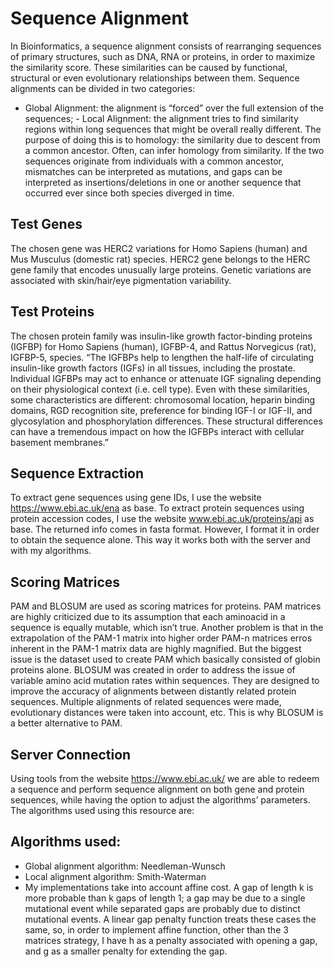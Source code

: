 # Sequence Alignment

In Bioinformatics, a sequence alignment consists of rearranging sequences of primary structures, such as DNA, RNA or proteins, in order to maximize the similarity score. These similarities can be caused by functional, structural or even evolutionary relationships between them.
Sequence alignments can be divided in two categories:
- Global Alignment: the alignment is “forced” over the full extension of the sequences; - Local Alignment: the alignment tries to find similarity regions within long sequences
that might be overall really different.
The purpose of doing this is to homology: the similarity due to descent from a common ancestor. Often, can infer homology from similarity. If the two sequences originate from individuals with a common ancestor, mismatches can be interpreted as mutations, and gaps can be interpreted as insertions/deletions in one or another sequence that occurred ever since both species diverged in time.

## Test Genes
The chosen gene was HERC2 variations for Homo Sapiens (human) and Mus Musculus (domestic rat) species. HERC2 gene belongs to the HERC gene family that encodes unusually large proteins. Genetic variations are associated with skin/hair/eye pigmentation variability.

## Test Proteins
The chosen protein family was insulin-like growth factor-binding proteins (IGFBP) for Homo Sapiens (human), IGFBP-4, and Rattus Norvegicus (rat), IGFBP-5, species. “The IGFBPs help to lengthen the half-life of circulating insulin-like growth factors (IGFs) in all tissues, including the prostate. Individual IGFBPs may act to enhance or attenuate IGF signaling depending on their physiological context (i.e. cell type). Even with these similarities, some characteristics are different: chromosomal location, heparin binding domains, RGD recognition site, preference for binding IGF-I or IGF-II, and glycosylation and phosphorylation differences. These structural differences can have a tremendous impact on how the IGFBPs interact with cellular basement membranes.”

## Sequence Extraction
To extract gene sequences using gene IDs, I use the website https://www.ebi.ac.uk/ena as base.
To extract protein sequences using protein accession codes, I use the website www.ebi.ac.uk/proteins/api as base.
The returned info comes in fasta format. However, I format it in order to obtain the sequence alone. This way it works both with the server and with my algorithms.

## Scoring Matrices
PAM and BLOSUM are used as scoring matrices for proteins.
PAM matrices are highly criticized due to its assumption that each aminoacid in a sequence is equally mutable, which isn’t true. Another problem is that in the extrapolation of the PAM-1 matrix into higher order PAM-n matrices erros inherent in the PAM-1 matrix data are highly magnified. But the biggest issue is the dataset used to create PAM which basically consisted of globin proteins alone.
BLOSUM was created in order to address the issue of variable amino acid mutation rates within sequences. They are designed to improve the accuracy of alignments between distantly related protein sequences. Multiple alignments of related sequences were made, evolutionary distances were taken into account, etc. This is why BLOSUM is a better alternative to PAM.

## Server Connection
Using tools from the website https://www.ebi.ac.uk/ we are able to redeem a sequence and perform sequence alignment on both gene and protein sequences, while having the option to adjust the algorithms’ parameters.
The algorithms used using this resource are:

## Algorithms used:
- Global alignment algorithm: Needleman-Wunsch
- Local alignment algorithm: Smith-Waterman
- My implementations take into account affine cost. A gap of length k is more probable than k gaps of length 1; a gap may be due to a single mutational event while separated gaps are probably due to distinct mutational events. A linear gap penalty function treats these cases the same, so, in order to implement affine function, other than the 3 matrices strategy, I have h as a penalty associated with opening a gap, and g as a smaller penalty for extending the gap.



